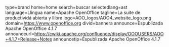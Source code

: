 type=brand
home=home
search=buscar
selectedlang=ast
language=Llingua
name=Apache OpenOffice
tagline=La suite de productividá abierta y llibre
logo=AOO_logos/AOO4_website_logo.png
domain=https://www.openoffice.org
divid=bannera
announce=Espublizada Apache OpenOffice 4.1.7
announceurl=https://cwiki.apache.org/confluence/display/OOOUSERS/AOO+4.1.7+Release+Notes
announcetip=Espublizada Apache OpenOffice 4.1.7
~~~~~~
